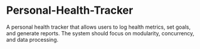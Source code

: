 # Personal-Health-Tracker
A personal health tracker that allows users to log health metrics, set goals, and  generate reports. The system should focus on modularity, concurrency, and data processing.
